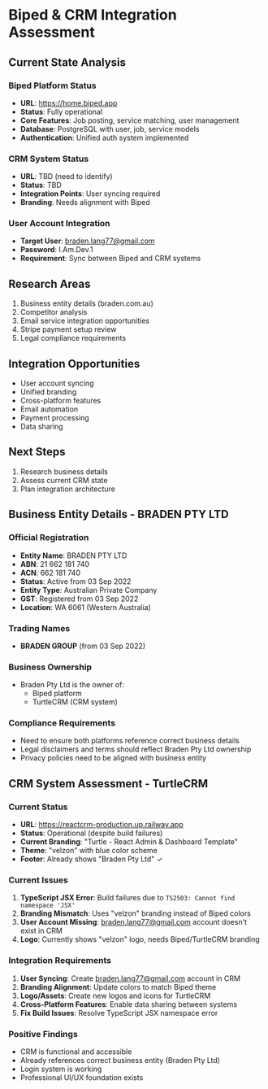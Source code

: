 # Biped & CRM Integration Assessment

## Current State Analysis

### Biped Platform Status
- **URL**: https://home.biped.app
- **Status**: Fully operational
- **Core Features**: Job posting, service matching, user management
- **Database**: PostgreSQL with user, job, service models
- **Authentication**: Unified auth system implemented

### CRM System Status
- **URL**: TBD (need to identify)
- **Status**: TBD
- **Integration Points**: User syncing required
- **Branding**: Needs alignment with Biped

### User Account Integration
- **Target User**: braden.lang77@gmail.com
- **Password**: I.Am.Dev.1
- **Requirement**: Sync between Biped and CRM systems

## Research Areas
1. Business entity details (braden.com.au)
2. Competitor analysis
3. Email service integration opportunities
4. Stripe payment setup review
5. Legal compliance requirements

## Integration Opportunities
- User account syncing
- Unified branding
- Cross-platform features
- Email automation
- Payment processing
- Data sharing

## Next Steps
1. Research business details
2. Assess current CRM state
3. Plan integration architecture



## Business Entity Details - BRADEN PTY LTD

### Official Registration
- **Entity Name**: BRADEN PTY LTD
- **ABN**: 21 662 181 740
- **ACN**: 662 181 740
- **Status**: Active from 03 Sep 2022
- **Entity Type**: Australian Private Company
- **GST**: Registered from 03 Sep 2022
- **Location**: WA 6061 (Western Australia)

### Trading Names
- **BRADEN GROUP** (from 03 Sep 2022)

### Business Ownership
- Braden Pty Ltd is the owner of:
  - Biped platform
  - TurtleCRM (CRM system)

### Compliance Requirements
- Need to ensure both platforms reference correct business details
- Legal disclaimers and terms should reflect Braden Pty Ltd ownership
- Privacy policies need to be aligned with business entity


## CRM System Assessment - TurtleCRM

### Current Status
- **URL**: https://reactcrm-production.up.railway.app
- **Status**: Operational (despite build failures)
- **Current Branding**: "Turtle - React Admin & Dashboard Template"
- **Theme**: "velzon" with blue color scheme
- **Footer**: Already shows "Braden Pty Ltd" ✓

### Current Issues
1. **TypeScript JSX Error**: Build failures due to `TS2503: Cannot find namespace 'JSX'`
2. **Branding Mismatch**: Uses "velzon" branding instead of Biped colors
3. **User Account Missing**: braden.lang77@gmail.com account doesn't exist in CRM
4. **Logo**: Currently shows "velzon" logo, needs Biped/TurtleCRM branding

### Integration Requirements
1. **User Syncing**: Create braden.lang77@gmail.com account in CRM
2. **Branding Alignment**: Update colors to match Biped theme
3. **Logo/Assets**: Create new logos and icons for TurtleCRM
4. **Cross-Platform Features**: Enable data sharing between systems
5. **Fix Build Issues**: Resolve TypeScript JSX namespace error

### Positive Findings
- CRM is functional and accessible
- Already references correct business entity (Braden Pty Ltd)
- Login system is working
- Professional UI/UX foundation exists

